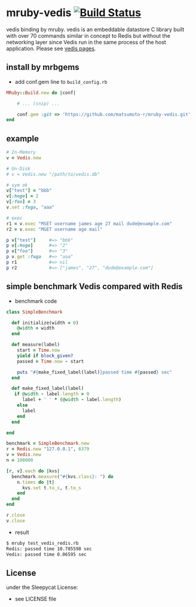 # mruby-vedis   [![Build Status](https://travis-ci.org/matsumoto-r/mruby-vedis.png?branch=master)](https://travis-ci.org/matsumoto-r/mruby-vedis)
vedis binding by mruby.
vedis is an embeddable datastore C library built with over 70 commands similar in concept to Redis but without the networking layer since Vedis run in the same process of the host application.
Please see [vedis pages](http://vedis.symisc.net/index.html).
## install by mrbgems 
- add conf.gem line to `build_config.rb` 

```ruby
MRuby::Build.new do |conf|

    # ... (snip) ...

    conf.gem :git => 'https://github.com/matsumoto-r/mruby-vedis.git'
end
```
## example 
```ruby
# In-Memory
v = Vedis.new

# On-Disk
# v = Vedis.new "/path/to/vedis.db"

# sym ok
v["test"] = "bbb"
v[:hoge] = 2
v[:foo] = 3
v.set :fuga, "aaa"

# exec
r1 = v.exec "MSET username james age 27 mail dude@example.com"
r2 = v.exec "MGET username age mail"

p v["test"]     #=> "bbb"
p v[:hoge]      #=> "2"
p v["foo"]      #=> "3"
p v.get :fuga   #=> "aaa"
p r1            #=> nil
p r2            #=> ["james", "27", "dude@example.com"]
```
## simple benchmark Vedis compared with Redis
- benchmark code

```ruby
class SimpleBenchmark

  def initialize(width = 0)
    @width = width
  end

  def measure(label)
    start = Time.now
    yield if block_given?
    passed = Time.now - start

    puts "#{make_fixed_label(label)}passed time #{passed} sec"
  end

  def make_fixed_label(label)
   if @width - label.length > 0
      label + ' ' * (@width - label.length)
    else
      label
    end
  end

end

benchmark = SimpleBenchmark.new
r = Redis.new "127.0.0.1", 6379
v = Vedis.new
n = 100000

[r, v].each do |kvs|
  benchmark.measure("#{kvs.class}: ") do
    n.times do |t|
      kvs.set t.to_s, t.to_s
    end
  end
end

r.close
v.close
```

- result

```bash
$ mruby test_vedis_redis.rb 
Redis: passed time 10.785598 sec
Vedis: passed time 0.06595 sec
```

## License
under the Sleepycat License:
- see LICENSE file
